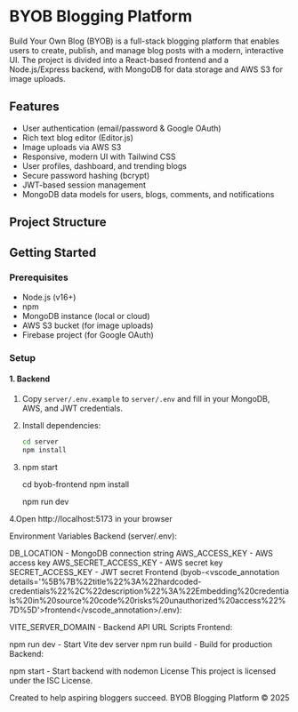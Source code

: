 
# BYOB Blogging Platform

Build Your Own Blog (BYOB) is a full-stack blogging platform that enables users to create, publish, and manage blog posts with a modern, interactive UI. The project is divided into a React-based frontend and a Node.js/Express backend, with MongoDB for data storage and AWS S3 for image uploads.

## Features

- User authentication (email/password & Google OAuth)
- Rich text blog editor (Editor.js)
- Image uploads via AWS S3
- Responsive, modern UI with Tailwind CSS
- User profiles, dashboard, and trending blogs
- Secure password hashing (bcrypt)
- JWT-based session management
- MongoDB data models for users, blogs, comments, and notifications

## Project Structure


## Getting Started

### Prerequisites

- Node.js (v16+)
- npm
- MongoDB instance (local or cloud)
- AWS S3 bucket (for image uploads)
- Firebase project (for Google OAuth)

### Setup

#### 1. Backend

1. Copy `server/.env.example` to `server/.env` and fill in your MongoDB, AWS, and JWT credentials.
2. Install dependencies:
   ```sh
   cd server
   npm install
3. npm start

   cd byob-frontend
    npm install

    npm run dev

4.Open http://localhost:5173 in your browser

Environment Variables
Backend (server/.env):

DB_LOCATION - MongoDB connection string
AWS_ACCESS_KEY - AWS access key
AWS_SECRET_ACCESS_KEY - AWS secret key
SECRET_ACCESS_KEY - JWT secret
Frontend (byob-<vscode_annotation details='%5B%7B%22title%22%3A%22hardcoded-credentials%22%2C%22description%22%3A%22Embedding%20credentials%20in%20source%20code%20risks%20unauthorized%20access%22%7D%5D'>frontend</vscode_annotation>/.env):

VITE_SERVER_DOMAIN - Backend API URL
Scripts
Frontend:

npm run dev - Start Vite dev server
npm run build - Build for production
Backend:

npm start - Start backend with nodemon
License
This project is licensed under the ISC License.

Created to help aspiring bloggers succeed.
BYOB Blogging Platform © 2025